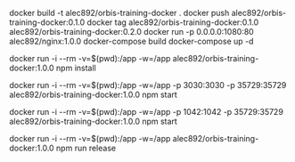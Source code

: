 docker build -t alec892/orbis-training-docker .
docker push alec892/orbis-training-docker:0.1.0
docker tag alec892/orbis-training-docker:0.1.0 alec892/orbis-training-docker:0.2.0
docker run -p 0.0.0.0:1080:80 alec892/nginx:1.0.0
docker-compose build 
docker-compose up -d

docker run -i --rm -v=$(pwd):/app -w=/app  alec892/orbis-training-docker:1.0.0 npm install

docker run -i --rm -v=$(pwd):/app -w=/app -p 3030:3030 -p 35729:35729 alec892/orbis-training-docker:1.0.0 npm start 

docker run -i --rm -v=$(pwd):/app -w=/app -p 1042:1042 -p 35729:35729 alec892/orbis-training-docker:1.0.0 npm start

docker run -i --rm -v=$(pwd):/app -w=/app alec892/orbis-training-docker:1.0.0 npm run release
